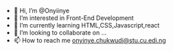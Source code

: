 - 👋 Hi, I’m @Onyiinye
- 👀 I’m interested in Front-End Development
- 🌱 I’m currently learning HTML,CSS,Javascript,react
- 💞️ I’m looking to collaborate on ...
- 📫 How to reach me onyinye.chukwudi@stu.cu.edi.ng

<!---
Onyiinye/Onyiinye is a ✨ special ✨ repository because its `README.md` (this file) appears on your GitHub profile.
You can click the Preview link to take a look at your changes.
--->
